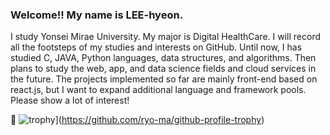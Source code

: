 ### Welcome!! My name is LEE-hyeon.
I study Yonsei Mirae University. My major is Digital HealthCare.
I will record all the footsteps of my studies and interests on GitHub.
Until now, I has studied C, JAVA, Python languages, data structures, and algorithms. Then plans to study the web, app, and data science fields and cloud services in the future.
The projects implemented so far are mainly front-end based on react.js, but I want to expand additional language and framework pools. 
Please show a lot of interest!

👋
![trophy](https://github-profile-trophy.vercel.app/?username=LEE-hyeon0771)](https://github.com/ryo-ma/github-profile-trophy)


<!--
**LEE-hyeon0771/LEE-hyeon0771** is a ✨ _special_ ✨ repository because its `README.md` (this file) appears on your GitHub profile.

Here are some ideas to get you started:

- 🔭 I’m currently working on ...
- 🌱 I’m currently learning a Kotlin App Programming and Algorithms.
- 👯 I’m looking to collaborate on ...
- 🤔 I’m looking for help with ...
- 💬 Ask me about ...
- 📫 How to reach me: ...
- 😄 Pronouns: ...
- ⚡ Fun fact: ...
-->
